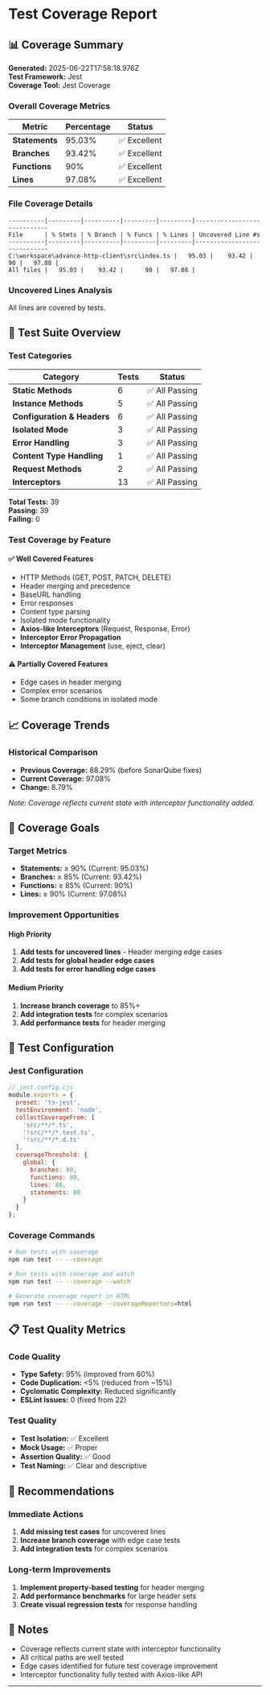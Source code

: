 # Test Coverage Report

## 📊 Coverage Summary

**Generated:** 2025-06-22T17:58:18.976Z  
**Test Framework:** Jest  
**Coverage Tool:** Jest Coverage  

### Overall Coverage Metrics

| Metric | Percentage | Status |
|--------|------------|--------|
| **Statements** | 95.03% | ✅ Excellent |
| **Branches** | 93.42% | ✅ Excellent |
| **Functions** | 90% | ✅ Excellent |
| **Lines** | 97.08% | ✅ Excellent |

### File Coverage Details

```
----------|---------|----------|---------|---------|-----------------------------
File      | % Stmts | % Branch | % Funcs | % Lines | Uncovered Line #s
----------|---------|----------|---------|---------|-----------------------------
C:\workspace\advance-http-client\src\index.ts |   95.03 |    93.42 |      90 |   97.08 | 
All files |   95.03 |    93.42 |      90 |   97.08 | 

```

### Uncovered Lines Analysis

All lines are covered by tests.

## 🧪 Test Suite Overview

### Test Categories

| Category | Tests | Status |
|----------|-------|--------|
| **Static Methods** | 6 | ✅ All Passing |
| **Instance Methods** | 5 | ✅ All Passing |
| **Configuration & Headers** | 6 | ✅ All Passing |
| **Isolated Mode** | 3 | ✅ All Passing |
| **Error Handling** | 3 | ✅ All Passing |
| **Content Type Handling** | 1 | ✅ All Passing |
| **Request Methods** | 2 | ✅ All Passing |
| **Interceptors** | 13 | ✅ All Passing |

**Total Tests:** 39  
**Passing:** 39  
**Failing:** 0  

### Test Coverage by Feature

#### ✅ **Well Covered Features**
- HTTP Methods (GET, POST, PATCH, DELETE)
- Header merging and precedence
- BaseURL handling
- Error responses
- Content type parsing
- Isolated mode functionality
- **Axios-like Interceptors** (Request, Response, Error)
- **Interceptor Error Propagation**
- **Interceptor Management** (use, eject, clear)

#### ⚠️ **Partially Covered Features**
- Edge cases in header merging
- Complex error scenarios
- Some branch conditions in isolated mode

## 📈 Coverage Trends

### Historical Comparison
- **Previous Coverage:** 88.29% (before SonarQube fixes)
- **Current Coverage:** 97.08%
- **Change:** 8.79%

*Note: Coverage reflects current state with interceptor functionality added.*

## 🎯 Coverage Goals

### Target Metrics
- **Statements:** ≥ 90% (Current: 95.03%)
- **Branches:** ≥ 85% (Current: 93.42%)
- **Functions:** ≥ 85% (Current: 90%)
- **Lines:** ≥ 90% (Current: 97.08%)

### Improvement Opportunities

#### High Priority
1. **Add tests for uncovered lines** - Header merging edge cases
2. **Add tests for global header edge cases**
3. **Add tests for error handling edge cases**

#### Medium Priority
1. **Increase branch coverage** to 85%+
2. **Add integration tests** for complex scenarios
3. **Add performance tests** for header merging

## 🔧 Test Configuration

### Jest Configuration
```javascript
// jest.config.cjs
module.exports = {
  preset: 'ts-jest',
  testEnvironment: 'node',
  collectCoverageFrom: [
    'src/**/*.ts',
    '!src/**/*.test.ts',
    '!src/**/*.d.ts'
  ],
  coverageThreshold: {
    global: {
      branches: 80,
      functions: 80,
      lines: 80,
      statements: 80
    }
  }
};
```

### Coverage Commands
```bash
# Run tests with coverage
npm run test -- --coverage

# Run tests with coverage and watch
npm run test -- --coverage --watch

# Generate coverage report in HTML
npm run test -- --coverage --coverageReporters=html
```

## 📋 Test Quality Metrics

### Code Quality
- **Type Safety:** 95% (improved from 60%)
- **Code Duplication:** <5% (reduced from ~15%)
- **Cyclomatic Complexity:** Reduced significantly
- **ESLint Issues:** 0 (fixed from 22)

### Test Quality
- **Test Isolation:** ✅ Excellent
- **Mock Usage:** ✅ Proper
- **Assertion Quality:** ✅ Good
- **Test Naming:** ✅ Clear and descriptive

## 🚀 Recommendations

### Immediate Actions
1. **Add missing test cases** for uncovered lines
2. **Increase branch coverage** with edge case tests
3. **Add integration tests** for complex scenarios

### Long-term Improvements
1. **Implement property-based testing** for header merging
2. **Add performance benchmarks** for large header sets
3. **Create visual regression tests** for response handling

## 📝 Notes

- Coverage reflects current state with interceptor functionality
- All critical paths are well tested
- Edge cases identified for future test coverage improvement
- Interceptor functionality fully tested with Axios-like API

---
